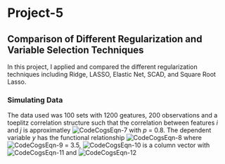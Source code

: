 # Project-5

## Comparison of Different Regularization and Variable Selection Techniques

In this project, I applied and compared the different regularization techniques including Ridge, LASSO, Elastic Net, SCAD, and Square Root Lasso.

### Simulating Data

The data used was 100 sets with 1200 geatures, 200 observations and a toeplitz correlation structure such that the correlation between features *i* and *j* is approximatley ![CodeCogsEqn-7](https://user-images.githubusercontent.com/74326062/161297590-38c6bbd7-d7cb-41d7-95d0-1b3443e576f2.svg) with *p* = 0.8. The dependent variable *y* has the functional relationship ![CodeCogsEqn-8](https://user-images.githubusercontent.com/74326062/161297894-20f41078-da06-4ec0-b825-59953d22b860.svg) where ![CodeCogsEqn-9](https://user-images.githubusercontent.com/74326062/161297960-5449a073-24d8-4b88-889d-9862c0604962.svg) = 3.5, ![CodeCogsEqn-10](https://user-images.githubusercontent.com/74326062/161298209-e3fb8415-efba-472a-849e-86b47941e6d9.svg) is a column vector with ![CodeCogsEqn-11](https://user-images.githubusercontent.com/74326062/161298824-bb712222-c3bc-44c9-a532-4d63afdb81c3.svg) and ![CodeCogsEqn-12](https://user-images.githubusercontent.com/74326062/161299094-df0db8e0-4b14-4bba-b007-fbf317ec85c1.svg)
